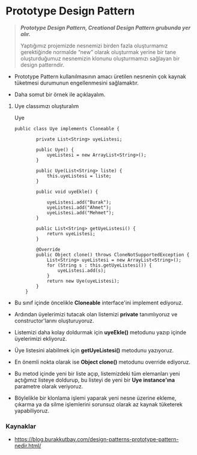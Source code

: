 # Prototype Design Pattern

> _**Prototype Design Pattern, Creational Design Pattern grubunda yer alır.**_
>
> Yaptığımız projemizde nesnemizi birden fazla oluşturmamız gerektiğinde normalde “new” olarak oluşturmak yerine bir tane oluşturduğumuz nesnemizin klonunu oluşturmamızı sağlayan bir design patterndir.

&NewLine;
* Prototype Pattern kullanılmasının amacı üretilen nesnenin çok kaynak tüketmesi durumunun engellenmesini sağlamaktır.

&NewLine;
* Daha somut bir örnek ile açıklayalım.

1. Uye classımızı oluşturalım

    Uye
    ```
    public class Uye implements Cloneable {

            private List<String> uyeListesi;

            public Uye() {
                uyeListesi = new ArrayList<String>();
            }

            public Uye(List<String> liste) {
                this.uyeListesi = liste;
            }

            public void uyeEkle() {

                uyeListesi.add("Burak");
                uyeListesi.add("Ahmet");
                uyeListesi.add("Mehmet");
            }

            public List<String> getUyeListesi() {
                return uyeListesi;
            }

            @Override
            public Object clone() throws CloneNotSupportedException {
                List<String> uyeListesi = new ArrayList<String>();
                for (String s : this.getUyeListesi()) {
                    uyeListesi.add(s);
                }
                return new Uye(uyeListesi);
            }
        }
    ```
* Bu sınıf içinde öncelikle **Cloneable** interface'ini implement ediyoruz.

* Ardından üyelerimizi tutacak olan listemizi **private** tanımlıyoruz ve constructor'larını oluşturuyoruz.

* Listemizi daha kolay doldurmak için **uyeEkle()** metodunu yazıp içinde üyelerimizi ekliyoruz.

* Üye listesini alabilmek için **getUyeListesi()** metodunu yazıyoruz.

* En önemli nokta olarak ise **Object clone()** metodunu override ediyoruz.

* Bu metod içinde yeni bir liste açıp, listemizdeki tüm elemanları yeni açtığımız listeye doldurup, bu listeyi de yeni bir **Uye instance'ına** parametre olarak veriyoruz.

* Böylelikle bir klonlama işlemi yaparak yeni nesne üzerine ekleme, çıkarma ya da silme işlemlerini sorunsuz olarak az kaynak tüketerek yapabiliyoruz.

### Kaynaklar

- https://blog.burakkutbay.com/design-patterns-prototype-pattern-nedir.html/
